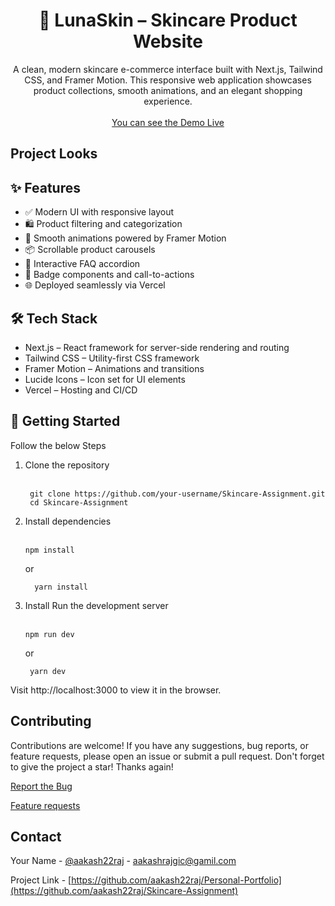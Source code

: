 <div align="center" id='readme-top'>
  
  <h1 align="center">🌿 LunaSkin – Skincare Product Website</h1>

  <p align="center">
   A clean, modern skincare e-commerce interface built with Next.js, Tailwind CSS, and Framer Motion. This responsive web application showcases product collections, smooth animations, and an elegant shopping experience.
    <br />   
    <br />
    <a href="https://lunaskin.vercel.app">You can see the Demo Live</a>
  </p>
</div>

## Project Looks



## ✨ Features

- ✅ Modern UI with responsive layout
- 🛍️ Product filtering and categorization
- 🎨 Smooth animations powered by Framer Motion
- 📦 Scrollable product carousels
- 💬 Interactive FAQ accordion
- 🔐 Badge components and call-to-actions
- 🌐 Deployed seamlessly via Vercel


## 🛠️ Tech Stack

- Next.js – React framework for server-side rendering and routing
- Tailwind CSS – Utility-first CSS framework
- Framer Motion – Animations and transitions
- Lucide Icons – Icon set for UI elements
- Vercel – Hosting and CI/CD


## 🚀 Getting Started
Follow the below Steps

<ol>
  <li>
   Clone the repository
    <br><br>

     git clone https://github.com/your-username/Skincare-Assignment.git
     cd Skincare-Assignment
     
  </li>
  
  <li>Install dependencies 
    <br><br>
    
    npm install
    
  or
  ```
    yarn install
  ```
    
  </li>

   <li>Install Run the development server
    <br><br>
    
    npm run dev
    
  or
  ```
   yarn dev
  ```
    
  </li>
</ol>

Visit http://localhost:3000 to view it in the browser.


## Contributing

Contributions are welcome! If you have any suggestions, bug reports, or feature requests, please open an issue or submit a pull request. 
Don't forget to give the project a star! Thanks again!

<a href="">Report the Bug</a>

<a href="">Feature requests</a>


<!-- CONTACT -->
## Contact

Your Name - [@aakash22raj](https://www.instagram.com/aakash22raj/) - aakashrajgic@gamil.com

Project Link - [https://github.com/aakash22raj/Personal-Portfolio](https://github.com/aakash22raj/Skincare-Assignment)
